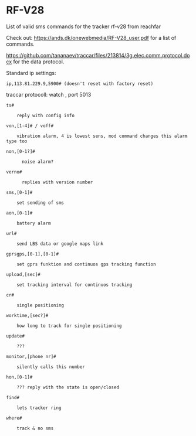 # RF-V28
List of valid sms commands for the tracker rf-v28 from reachfar

Check out: https://ands.dk/onewebmedia/RF-V28_user.pdf for a list of commands.

https://github.com/tananaev/traccar/files/213814/3g.elec.comm.protocol.docx for the data protocol.

Standard ip settings:

	ip,113.81.229.9,5900# (doesn't reset with factory reset)

traccar protocoll: watch , port 5013

	ts#

		reply with config info
	
	von,[1-4]# / voff#

		vibration alarm, 4 is lowest sens, mod command changes this alarm type too
	
	non,[0-1?]#

		  noise alarm?
	
	verno#

		  replies with version number
	
	sms,[0-1]#

  		set sending of sms
	
	aon,[0-1]#

 		battery alarm
	
	url#

  		send LBS data or google maps link
	
	gprsgps,[0-1],[0-1]#

  		set gprs funktion and continuos gps tracking function
	
	upload,[sec]#

  		set tracking interval for continuos tracking
	
	cr#

  		single positioning
	
	worktime,[sec?]#

  		how long to track for single positioning
	
	update#

  		???
	
	monitor,[phone nr]#

  		silently calls this number
	
	hon,[0-1]#

  		??? reply with the state is open/closed
	
	find#

  		lets tracker ring
	
	where#

  		track & no sms
